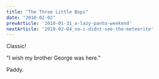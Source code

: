 ```yaml
---
title: "The Three Little Bops"
date: "2010-02-02"
prevArticle: '2010-01-31_a-lazy-panto-weekend'
nextArticle: '2010-02-04_no-i-didnt-see-the-meteorite'
---
```

Classic!


"I wish my brother George was here."

Paddy.